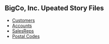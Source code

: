 ## BigCo, Inc. Upeated Story Files

 * [Customers](customer-update.md)
 * [Accounts](account-update.md)
 * [SalesReps](salesrep-update.md)
 * [Postal Codes](postalcode-update.md)

